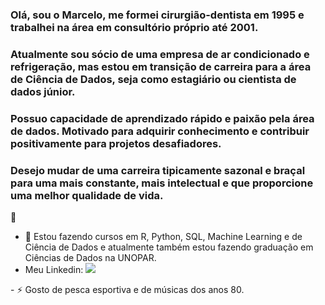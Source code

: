 ### Olá, sou o Marcelo, me formei cirurgião-dentista em 1995 e trabalhei na área em consultório próprio até 2001.
### Atualmente sou sócio de uma empresa de ar condicionado e refrigeração, mas estou em transição de carreira para a área de Ciência de Dados, seja como estagiário ou cientista de dados júnior.
### Possuo capacidade de aprendizado rápido e paixão pela área de dados. Motivado para adquirir conhecimento e contribuir positivamente para projetos desafiadores.
### Desejo mudar de uma carreira tipicamente sazonal e braçal para uma mais constante, mais intelectual e que proporcione uma melhor qualidade de vida.
👋

- 🌱 Estou fazendo cursos em R, Python, SQL, Machine Learning e de Ciência de Dados e atualmente também estou fazendo graduação em Ciências de Dados na UNOPAR.
- Meu Linkedin: <a href='https://www.linkedin.com/in/marlevek/' alt="Linkedin" target="_blank">
  <img src='https://img.shields.io/badge/LinkedIn-0077B5?style=for-the-badge&logo=linkedin&logoColor=white'>
</a>
- ⚡ Gosto de pesca esportiva e de músicas dos anos 80.

